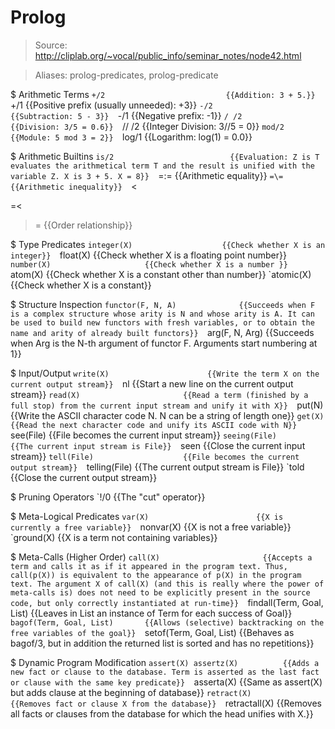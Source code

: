 # Prolog

> Source: http://cliplab.org/~vocal/public_info/seminar_notes/node42.html

> Aliases: prolog-predicates, prolog-predicate

$ Arithmetic Terms
    `+/2                           {{Addition: 3 + 5.}} 
    `+/1                           {{Positive prefix (usually unneeded): +3}} 
    `-/2                           {{Subtraction: 5 - 3}} 
    `-/1                           {{Negative prefix: -1}} 
    `/ /2                          {{Division: 3/5 = 0.6}} 
    `// /2                         {{Integer Division: 3//5 = 0}} 
    `mod/2                         {{Module: 5 mod 3 = 2}} 
    `log/1                         {{Logarithm: log(1) = 0.0}} 

$ Arithmetic Builtins
    `is/2                          {{Evaluation: Z is T evaluates the arithmetical term T and the result is unified with the variable Z. X is 3 + 5. X = 8}} 
    `=:=                           {{Arithmetic equality}} 
    `=\=                           {{Arithmetic inequality}} 
    `<
>
=<
>=                     {{Order relationship}} 

$ Type Predicates
    `integer(X)                    {{Check whether X is an integer}} 
    `float(X)                      {{Check whether X is a floating point number}} 
    `number(X)                     {{Check whether X is a number }} 
    `atom(X)                       {{Check whether X is a constant other than number}} 
    `atomic(X)                     {{Check whether X is a constant}} 

$ Structure Inspection
    `functor(F, N, A)              {{Succeeds when F is a complex structure whose arity is N and whose arity is A. It can be used to build new functors with fresh variables, or to obtain the name and arity of already built functors}} 
    `arg(F, N, Arg)                {{Succeeds when Arg is the N-th argument of functor F. Arguments start numbering at 1}} 

$ Input/Output
    `write(X)                      {{Write the term X on the current output stream}} 
    `nl                            {{Start a new line on the current output stream}} 
    `read(X)                       {{Read a term (finished by a full stop) from the current input stream and unify it with X}} 
    `put(N)                        {{Write the ASCII character code N. N can be a string of length one}} 
    `get(X)                        {{Read the next character code and unify its ASCII code with N}} 
    `see(File)                     {{File becomes the current input stream}} 
    `seeing(File)                  {{The current input stream is File}} 
    `seen                          {{Close the current input stream}} 
    `tell(File)                    {{File becomes the current output stream}} 
    `telling(File)                 {{The current output stream is File}} 
    `told                          {{Close the current output stream}} 

$ Pruning Operators
    `!/0                           {{The "cut" operator}} 

$ Meta-Logical Predicates
    `var(X)                        {{X is currently a free variable}} 
    `nonvar(X)                     {{X is not a free variable}} 
    `ground(X)                     {{X is a term not containing variables}} 

$ Meta-Calls (Higher Order)
    `call(X)                       {{Accepts a term and calls it as if it appeared in the program text. Thus, call(p(X)) is equivalent to the appearance of p(X) in the program text. The argument X of call(X) (and this is really where the power of meta-calls is) does not need to be explicitly present in the source code, but only correctly instantiated at run-time}} 
    `findall(Term, Goal, List)     {{Leaves in List an instance of Term for each success of Goal}} 
    `bagof(Term, Goal, List)       {{Allows (selective) backtracking on the free variables of the goal}} 
    `setof(Term, Goal, List)       {{Behaves as bagof/3, but in addition the returned list is sorted and has no repetitions}} 

$ Dynamic Program Modification
    `assert(X)
assertz(X)          {{Adds a new fact or clause to the database. Term is asserted as the last fact or clause with the same key predicate}} 
    `asserta(X)                    {{Same as assert(X) but adds clause at the beginning of database}} 
    `retract(X)                    {{Removes fact or clause X from the database}} 
    `retractall(X)                 {{Removes all facts or clauses from the database for which the head unifies with X.}} 

